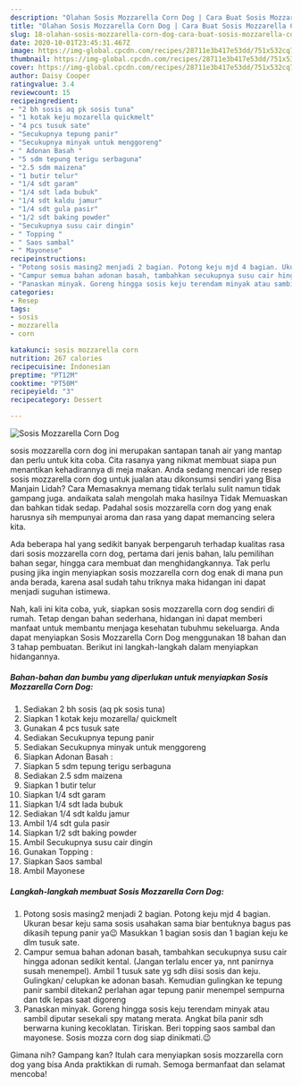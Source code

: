 ```yaml
---
description: "Olahan Sosis Mozzarella Corn Dog | Cara Buat Sosis Mozzarella Corn Dog Yang Enak Dan Lezat"
title: "Olahan Sosis Mozzarella Corn Dog | Cara Buat Sosis Mozzarella Corn Dog Yang Enak Dan Lezat"
slug: 18-olahan-sosis-mozzarella-corn-dog-cara-buat-sosis-mozzarella-corn-dog-yang-enak-dan-lezat
date: 2020-10-01T23:45:31.467Z
image: https://img-global.cpcdn.com/recipes/28711e3b417e53dd/751x532cq70/sosis-mozzarella-corn-dog-foto-resep-utama.jpg
thumbnail: https://img-global.cpcdn.com/recipes/28711e3b417e53dd/751x532cq70/sosis-mozzarella-corn-dog-foto-resep-utama.jpg
cover: https://img-global.cpcdn.com/recipes/28711e3b417e53dd/751x532cq70/sosis-mozzarella-corn-dog-foto-resep-utama.jpg
author: Daisy Cooper
ratingvalue: 3.4
reviewcount: 15
recipeingredient:
- "2 bh sosis aq pk sosis tuna"
- "1 kotak keju mozarella quickmelt"
- "4 pcs tusuk sate"
- "Secukupnya tepung panir"
- "Secukupnya minyak untuk menggoreng"
- " Adonan Basah "
- "5 sdm tepung terigu serbaguna"
- "2.5 sdm maizena"
- "1 butir telur"
- "1/4 sdt garam"
- "1/4 sdt lada bubuk"
- "1/4 sdt kaldu jamur"
- "1/4 sdt gula pasir"
- "1/2 sdt baking powder"
- "Secukupnya susu cair dingin"
- " Topping "
- " Saos sambal"
- " Mayonese"
recipeinstructions:
- "Potong sosis masing2 menjadi 2 bagian. Potong keju mjd 4 bagian. Ukuran besar keju sama sosis usahakan sama biar bentuknya bagus pas dikasih tepung panir ya😉 Masukkan 1 bagian sosis dan 1 bagian keju ke dlm tusuk sate."
- "Campur semua bahan adonan basah, tambahkan secukupnya susu cair hingga adonan sedikit kental. (Jangan terlalu encer ya, nnt panirnya susah menempel). Ambil 1 tusuk sate yg sdh diisi sosis dan keju. Gulingkan/ celupkan ke adonan basah. Kemudian gulingkan ke tepung panir sambil ditekan2 perlahan agar tepung panir menempel sempurna dan tdk lepas saat digoreng"
- "Panaskan minyak. Goreng hingga sosis keju terendam minyak atau sambil diputar sesekali spy matang merata. Angkat bila panir sdh berwarna kuning kecoklatan. Tiriskan. Beri topping saos sambal dan mayonese. Sosis mozza corn dog siap dinikmati.😉"
categories:
- Resep
tags:
- sosis
- mozzarella
- corn

katakunci: sosis mozzarella corn 
nutrition: 267 calories
recipecuisine: Indonesian
preptime: "PT12M"
cooktime: "PT50M"
recipeyield: "3"
recipecategory: Dessert

---
```



![Sosis Mozzarella Corn Dog](https://img-global.cpcdn.com/recipes/28711e3b417e53dd/751x532cq70/sosis-mozzarella-corn-dog-foto-resep-utama.jpg)


sosis mozzarella corn dog ini merupakan santapan tanah air yang mantap dan perlu untuk kita coba. Cita rasanya yang nikmat membuat siapa pun menantikan kehadirannya di meja makan.
Anda sedang mencari ide resep sosis mozzarella corn dog untuk jualan atau dikonsumsi sendiri yang Bisa Manjain Lidah? Cara Memasaknya memang tidak terlalu sulit namun tidak gampang juga. andaikata salah mengolah maka hasilnya Tidak Memuaskan dan bahkan tidak sedap. Padahal sosis mozzarella corn dog yang enak harusnya sih mempunyai aroma dan rasa yang dapat memancing selera kita.

Ada beberapa hal yang sedikit banyak berpengaruh terhadap kualitas rasa dari sosis mozzarella corn dog, pertama dari jenis bahan, lalu pemilihan bahan segar, hingga cara membuat dan menghidangkannya. Tak perlu pusing jika ingin menyiapkan sosis mozzarella corn dog enak di mana pun anda berada, karena asal sudah tahu triknya maka hidangan ini dapat menjadi suguhan istimewa.




Nah, kali ini kita coba, yuk, siapkan sosis mozzarella corn dog sendiri di rumah. Tetap dengan bahan sederhana, hidangan ini dapat memberi manfaat untuk membantu menjaga kesehatan tubuhmu sekeluarga. Anda dapat menyiapkan Sosis Mozzarella Corn Dog menggunakan 18 bahan dan 3 tahap pembuatan. Berikut ini langkah-langkah dalam menyiapkan hidangannya.

<!--inarticleads1-->

##### Bahan-bahan dan bumbu yang diperlukan untuk menyiapkan Sosis Mozzarella Corn Dog:

1. Sediakan 2 bh sosis (aq pk sosis tuna)
1. Siapkan 1 kotak keju mozarella/ quickmelt
1. Gunakan 4 pcs tusuk sate
1. Sediakan Secukupnya tepung panir
1. Sediakan Secukupnya minyak untuk menggoreng
1. Siapkan  Adonan Basah :
1. Siapkan 5 sdm tepung terigu serbaguna
1. Sediakan 2.5 sdm maizena
1. Siapkan 1 butir telur
1. Siapkan 1/4 sdt garam
1. Siapkan 1/4 sdt lada bubuk
1. Sediakan 1/4 sdt kaldu jamur
1. Ambil 1/4 sdt gula pasir
1. Siapkan 1/2 sdt baking powder
1. Ambil Secukupnya susu cair dingin
1. Gunakan  Topping :
1. Siapkan  Saos sambal
1. Ambil  Mayonese




<!--inarticleads2-->

##### Langkah-langkah membuat Sosis Mozzarella Corn Dog:

1. Potong sosis masing2 menjadi 2 bagian. Potong keju mjd 4 bagian. Ukuran besar keju sama sosis usahakan sama biar bentuknya bagus pas dikasih tepung panir ya😉 Masukkan 1 bagian sosis dan 1 bagian keju ke dlm tusuk sate.
1. Campur semua bahan adonan basah, tambahkan secukupnya susu cair hingga adonan sedikit kental. (Jangan terlalu encer ya, nnt panirnya susah menempel). Ambil 1 tusuk sate yg sdh diisi sosis dan keju. Gulingkan/ celupkan ke adonan basah. Kemudian gulingkan ke tepung panir sambil ditekan2 perlahan agar tepung panir menempel sempurna dan tdk lepas saat digoreng
1. Panaskan minyak. Goreng hingga sosis keju terendam minyak atau sambil diputar sesekali spy matang merata. Angkat bila panir sdh berwarna kuning kecoklatan. Tiriskan. Beri topping saos sambal dan mayonese. Sosis mozza corn dog siap dinikmati.😉




Gimana nih? Gampang kan? Itulah cara menyiapkan sosis mozzarella corn dog yang bisa Anda praktikkan di rumah. Semoga bermanfaat dan selamat mencoba!
